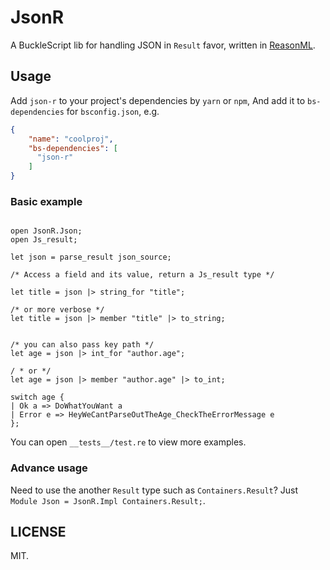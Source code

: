 # JsonR

A BuckleScript lib for handling JSON in `Result` favor, written in [ReasonML](http://facebook.github.io/reason/).

## Usage

Add `json-r` to your project's dependencies by `yarn` or `npm`, And add it to `bs-dependencies` for `bsconfig.json`, e.g.

```json
{
    "name": "coolproj",
    "bs-dependencies": [
      "json-r"
    ]
}
```

### Basic example

```reason

open JsonR.Json;
open Js_result;

let json = parse_result json_source;

/* Access a field and its value, return a Js_result type */

let title = json |> string_for "title";

/* or more verbose */
let title = json |> member "title" |> to_string;


/* you can also pass key path */
let age = json |> int_for "author.age";

/ * or */
let age = json |> member "author.age" |> to_int;

switch age {
| Ok a => DoWhatYouWant a
| Error e => HeyWeCantParseOutTheAge_CheckTheErrorMessage e
};

```

You can open `__tests__/test.re` to view more examples.

### Advance usage

Need to use the another `Result` type such as `Containers.Result`? Just `Module Json = JsonR.Impl Containers.Result;`.

## LICENSE

MIT.
